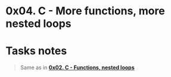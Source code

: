 # ****0x04. C - More functions, more nested loops****

# **Tasks notes**

> Same as in [****0x02. C - Functions, nested loops****](https://github.com/AmrEwais/alx-low_level_programming/tree/master/0x02-functions_nested_loops)
